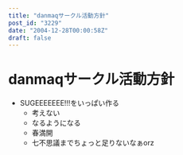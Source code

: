 ```yaml
---
title: "danmaqサークル活動方針"
post_id: "3229"
date: "2004-12-28T00:00:58Z"
draft: false
---
```


# danmaqサークル活動方針

* SUGEEEEEEE!!!をいっぱい作る
  * 考えない
  * なるようになる
  * 春満開
  * 七不思議までちょっと足りないなぁorz
